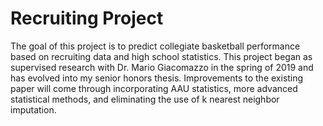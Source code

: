 # Recruiting Project #
The goal of this project is to predict collegiate basketball performance based on recruiting data and high school statistics.
This project began as supervised research with Dr. Mario Giacomazzo in the spring of 2019 and has evolved into my senior honors thesis. Improvements to the existing paper will come through incorporating AAU statistics, more advanced statistical methods, and eliminating the use of k nearest neighbor imputation.